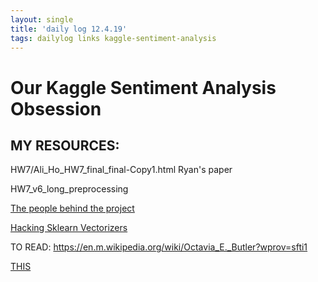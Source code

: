```yaml
---
layout: single
title: 'daily log 12.4.19'
tags: dailylog links kaggle-sentiment-analysis
---
```



# Our Kaggle Sentiment Analysis Obsession

## MY RESOURCES:
HW7/Ali_Ho_HW7_final_final-Copy1.html
Ryan's paper

HW7_v6_long_preprocessing


[The people behind the project](https://nlp.stanford.edu/sentiment/)


[Hacking Sklearn Vectorizers](https://towardsdatascience.com/hacking-scikit-learns-vectorizers-9ef26a7170af)


TO READ: https://en.m.wikipedia.org/wiki/Octavia_E._Butler?wprov=sfti1


[THIS](https://stackoverflow.com/questions/35233156/python-scikit-svm-valueerror-x-has-62-features-per-sample-expecting-337)